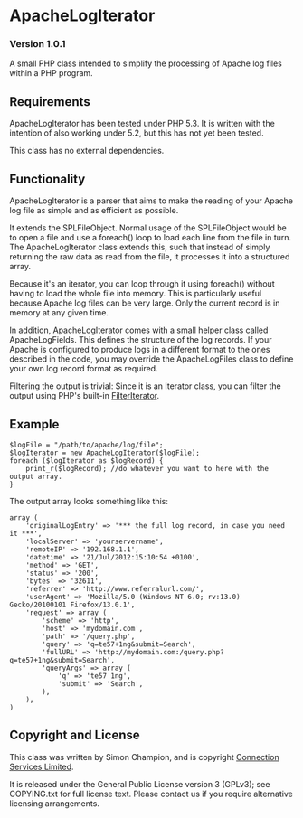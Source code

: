 # ApacheLogIterator

### Version 1.0.1

A small PHP class intended to simplify the processing of Apache log files within a PHP program.

## Requirements

ApacheLogIterator has been tested under PHP 5.3. It is written with the intention of also working under 5.2, but this has not yet been tested.

This class has no external dependencies.

## Functionality

ApacheLogIterator is a parser that aims to make the reading of your Apache log file as simple and as efficient as possible.

It extends the SPLFileObject. Normal usage of the SPLFileObject would be to open a file and use a foreach() loop to load each line from the file in turn. The ApacheLogIterator class extends this, such that instead of simply returning the raw data as read from the file, it processes it into a structured array.

Because it's an iterator, you can loop through it using foreach() without having to load the whole file into memory. This is particularly useful because Apache log files can be very large. Only the current record is in memory at any given time.

In addition, ApacheLogIterator comes with a small helper class called ApacheLogFields. This defines the structure of the log records. If your Apache is configured to produce logs in a different format to the ones described in the code, you may override the ApacheLogFiles class to define your own log record format as required.

Filtering the output is trivial: Since it is an Iterator class, you can filter the output using PHP's built-in [FilterIterator](http://php.net/manual/en/class.filteriterator.php).

## Example

    $logFile = "/path/to/apache/log/file";
    $logIterator = new ApacheLogIterator($logFile);
    foreach ($logIterator as $logRecord) {
        print_r($logRecord); //do whatever you want to here with the output array.
    }

The output array looks something like this:

    array (
        'originalLogEntry' => '*** the full log record, in case you need it ***',
        'localServer' => 'yourservername',
        'remoteIP' => '192.168.1.1',
        'datetime' => '21/Jul/2012:15:10:54 +0100',
        'method' => 'GET',
        'status' => '200',
        'bytes' => '32611',
        'referrer' => 'http://www.referralurl.com/',
        'userAgent' => 'Mozilla/5.0 (Windows NT 6.0; rv:13.0) Gecko/20100101 Firefox/13.0.1',
        'request' => array (
            'scheme' => 'http',
            'host' => 'mydomain.com',
            'path' => '/query.php',
            'query' => 'q=te57+1ng&submit=Search',
            'fullURL' => 'http://mydomain.com:/query.php?q=te57+1ng&submit=Search',
            'queryArgs' => array (
                'q' => 'te57 1ng',
                'submit' => 'Search',
            ),
        ),
    )

## Copyright and License

This class was written by Simon Champion, and is copyright [Connection Services Limited](http://www.connectionservices.com/).

It is released under the General Public License version 3 (GPLv3); see COPYING.txt for full license text. Please contact us if you require alternative licensing arrangements.
